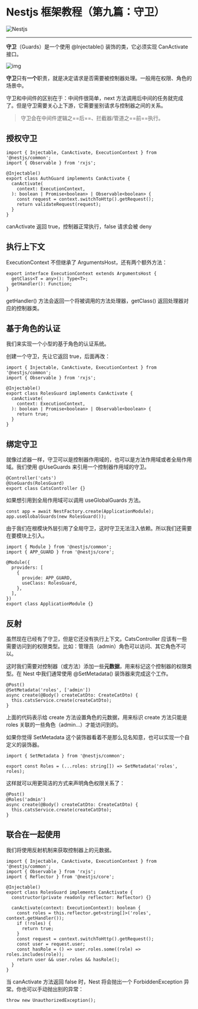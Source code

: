 # Nestjs 框架教程（第九篇：守卫）

![Nestjs](https://image.yoouu.cn/sunseekerx/back-end/nestjs/nestjs-logo.png)

---

**守卫**（Guards）是一个使用 @Injectable() 装饰的类，它必须实现 CanActivate 接口。

![img](https://image.yoouu.cn/sunseekerx/back-end/nestjs/5d1ec2a0e2ae056395.png)

**守卫**只有**一个**职责，就是决定请求是否需要被控制器处理。一般用在权限、角色的场景中。

守卫和中间件的区别在于：中间件很简单，next 方法调用后中间的任务就完成了。但是守卫需要关心上下游，它需要鉴别请求与控制器之间的关系。

> 守卫会在中间件逻辑之==后==、拦截器/管道之==前==执行。

## 授权守卫

```
import { Injectable, CanActivate, ExecutionContext } from '@nestjs/common';
import { Observable } from 'rxjs';

@Injectable()
export class AuthGuard implements CanActivate {
  canActivate(
    context: ExecutionContext,
  ): boolean | Promise<boolean> | Observable<boolean> {
    const request = context.switchToHttp().getRequest();
    return validateRequest(request);
  }
}
```

canActivate 返回 true，控制器正常执行，false 请求会被 deny

## 执行上下文

ExecutionContext 不但继承了 ArgumentsHost，还有两个额外方法：

```
export interface ExecutionContext extends ArgumentsHost {
  getClass<T = any>(): Type<T>;
  getHandler(): Function;
}
```

getHandler() 方法会返回一个将被调用的方法处理器，getClass() 返回处理器对应的控制器类。

## 基于角色的认证

我们来实现一个小型的基于角色的认证系统。

创建一个守卫，先让它返回 true，后面再改：

```
import { Injectable, CanActivate, ExecutionContext } from '@nestjs/common';
import { Observable } from 'rxjs';

@Injectable()
export class RolesGuard implements CanActivate {
  canActivate(
    context: ExecutionContext,
  ): boolean | Promise<boolean> | Observable<boolean> {
    return true;
  }
}
```

## 绑定守卫

就像过滤器一样，守卫可以是控制器作用域的，也可以是方法作用域或者全局作用域。我们使用 @UseGuards 来引用一个控制器作用域的守卫。

```
@Controller('cats')
@UseGuards(RolesGuard)
export class CatsController {}
```

如果想引用到全局作用域可以调用 useGlobalGuards 方法。

```
const app = await NestFactory.create(ApplicationModule);
app.useGlobalGuards(new RolesGuard());
```

由于我们在根模块外层引用了全局守卫，这时守卫无法注入依赖。所以我们还需要在要模块上引入。

```
import { Module } from '@nestjs/common';
import { APP_GUARD } from '@nestjs/core';

@Module({
  providers: [
    {
      provide: APP_GUARD,
      useClass: RolesGuard,
    },
  ],
})
export class ApplicationModule {}
```

## 反射

虽然现在已经有了守卫，但是它还没有执行上下文。CatsController 应该有一些需要访问到的权限类型。比如：管理员（admin）角色可以访问、其它角色不可以。

这时我们需要对控制器（或方法）添加一些**元数据**，用来标记这个控制器的权限类型。在 Nest 中我们通常使用 @SetMetadata() 装饰器来完成这个工作。

```
@Post()
@SetMetadata('roles', ['admin'])
async create(@Body() createCatDto: CreateCatDto) {
  this.catsService.create(createCatDto);
}
```

上面的代码表示给 create 方法设置角色的元数据，用来标识 create 方法只能是 roles 关联的一些角色（admin…）才能访问到的。

如果你觉得 SetMetadata 这个装饰器看着不是那么见名知意，也可以实现一个自定义的装饰器。

```
import { SetMetadata } from '@nestjs/common';

export const Roles = (...roles: string[]) => SetMetadata('roles', roles);
```

这样就可以用更简洁的方式来声明角色权限关系了：

```
@Post()
@Roles('admin')
async create(@Body() createCatDto: CreateCatDto) {
  this.catsService.create(createCatDto);
}
```

## 联合在一起使用

我们将使用反射机制来获取控制器上的元数据。

```
import { Injectable, CanActivate, ExecutionContext } from '@nestjs/common';
import { Observable } from 'rxjs';
import { Reflector } from '@nestjs/core';

@Injectable()
export class RolesGuard implements CanActivate {
  constructor(private readonly reflector: Reflector) {}

  canActivate(context: ExecutionContext): boolean {
    const roles = this.reflector.get<string[]>('roles', context.getHandler());
    if (!roles) {
      return true;
    }
    const request = context.switchToHttp().getRequest();
    const user = request.user;
    const hasRole = () => user.roles.some((role) => roles.includes(role));
    return user && user.roles && hasRole();
  }
}
```

当 canActivate 方法返回 false 时，Nest 将会抛出一个 ForbiddenException 异常。你也可以手动抛出别的异常：

```
throw new UnauthorizedException();
```
